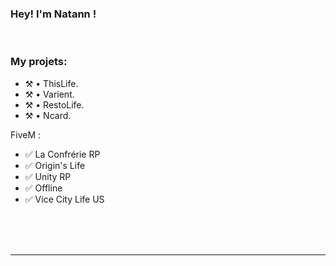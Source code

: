 ### Hey! I'm Natann !

<br />

### My projets:
- ⚒️ • ThisLife.
- ⚒️ • Varient.
- ⚒️ • RestoLife.
- ⚒️ • Ncard.

FiveM :
- ✅ La Confrérie RP
- ✅ Origin's Life
- ✅ Unity RP 
- ✅ Offline
- ✅ Vice City Life US 


<!--END_SECTION:activity-->


<br />

<br />
<br />

---

[discord]: Natann#3628
